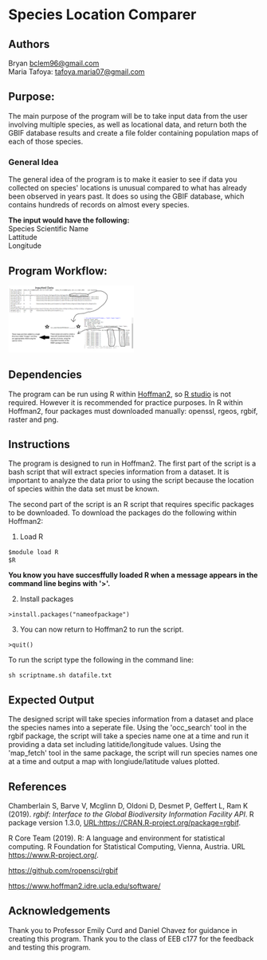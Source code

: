 # **Species Location Comparer**

## **Authors** 
Bryan bclem96@gmail.com  <br>
Maria Tafoya: tafoya.maria07@gmail.com  <br>

## **Purpose:** 
The main purpose of the program will be to take input data from the user involving multiple species, as well as locational data, and return both the GBIF database results and create a file folder containing population maps of each of those species. <br>

### **General Idea**
The general idea of the program is to make it easier to see if data you collected on species' locations is unusual compared to what has already been observed in years past. It does so using the GBIF database, which contains hundreds of records on almost every species. <br>

**The input would have the following:** <br>
	Species Scientific Name <br>
  Lattitude <br>
	Longitude <br>

## **Program Workflow:**
<img src="https://github.com/Bryanc30/FishBase-Project-MB/blob/master/programminstuff.png" width="50%" height="50%">

## **Dependencies**
The program can be run using R within [Hoffman2](https://www.hoffman2.idre.ucla.edu/software/), so [R studio](https://www.rstudio.com/products/rstudio/download/) is not required. However it is recommended for practice purposes. In R within Hoffman2, four packages must downloaded manually: openssl, rgeos, rgbif, raster and png. 

## **Instructions**
The program is designed to run in Hoffman2. The first part of the script is a bash script that will extract species information from a dataset. It is important to analyze the data prior to using the script because the location of species within the data set must be known. <br>

The second part of the script is an R script that requires specific packages to be downloaded. To download the packages do the following within Hoffman2: <br>
1. Load R <br>
```
$module load R 
$R
```
**You know you have succesffully loaded R when a message appears in the command line begins with '>'.** <br>

2. Install packages
```
>install.packages("nameofpackage")
```

3. You can now return to Hoffman2 to run the script.
```
>quit()
```

To run the script type the following in the command line: <br>
```
sh scriptname.sh datafile.txt
```

## **Expected Output**
The designed script will take species information from a dataset and place the species names into a seperate file. Using the 'occ_search' tool in the rgbif package, the script will take a species name one at a time and run it providing a data set including latitide/longitude values. Using the 'map_fetch' tool in the same package, the script will run species names one at a time and output a map with longiude/latitude values plotted. <br>

## **References**
Chamberlain S, Barve V, Mcglinn D, Oldoni D, Desmet P, Geffert L, Ram K (2019). _rgbif: Interface to the Global Biodiversity
	Information Facility API_. R package version 1.3.0, <URL:https://CRAN.R-project.org/package=rgbif>. <br>

R Core Team (2019). R: A language and environment for
  statistical computing. R Foundation for Statistical
  Computing, Vienna, Austria. URL https://www.R-project.org/. <br>

https://github.com/ropensci/rgbif

https://www.hoffman2.idre.ucla.edu/software/

## **Acknowledgements**
Thank you to Professor Emily Curd and Daniel Chavez for guidance in creating this program. Thank you to the class of EEB c177 for the feedback and testing this program.


